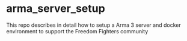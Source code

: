 # arma_server_setup
This repo describes in detail how to setup a Arma 3 server and docker environment to support the Freedom Fighters community
